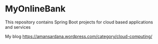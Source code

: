 # MyOnlineBank
This repository contains Spring Boot projects for cloud based applications and services

My blog https://amansardana.wordpress.com/category/cloud-computing/
